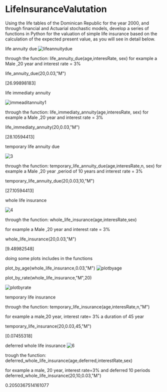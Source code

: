 # LifeInsuranceValutation

Using the life tables of the Dominican Republic for the year 2000, and through financial and Actuarial stochastic models, develop a series of functions in Python for the valuation of simple life insurance based on the calculation of the expected present value, as you will see in detail below.

life annuity due
![lifeannuitydue](https://user-images.githubusercontent.com/59314598/195382812-a555066f-e20b-4903-bf39-90b511c89923.jpg)
 
through the function: life_annuity_due(age,interesRate, sex)
for example a Male ,20 year and interest rate = 3%

life_annuity_due(20,0.03,"M")

[26.99898183]

life immediaty annuity

![immeaditannuity1](https://user-images.githubusercontent.com/59314598/195383950-86799c0f-884d-49af-8e7a-519995c62410.jpg)

through the function: life_immediaty_annuity(age,interesRate, sex)
for example a Male ,20 year and interest rate = 3%

life_immediaty_annuity(20,0.03,"M")

[28.10594413]

temporary life annuity due

![3](https://user-images.githubusercontent.com/59314598/195385635-63a3dff7-6217-4a87-949d-1cd69d7e923e.jpg)

through the function: temporary_life_annuity_due(age,interesRate,n, sex)
for example a Male ,20 year ,period of 10 years and interest rate = 3%

temporary_life_annuity_due(20,0.03,10,"M")

[27.10594413]

whole life insurance

![4](https://user-images.githubusercontent.com/59314598/195386734-5dddcb93-5b0a-459c-9f74-998b193ba920.png)

through the function: whole_life_insurance(age,interesRate,sex)

for example a Male ,20 year and interest rate = 3%

whole_life_insurance(20,0.03,"M")

[9.48982548]

doing some plots includes in the functions 

plot_by_age(whole_life_insurance,0.03,"M")
![plotbyage](https://user-images.githubusercontent.com/59314598/195387376-019333c4-e147-49a7-bb5b-964135daf17c.jpg)

plot_by_rate(whole_life_insurance,"M",20)


![plotbyrate](https://user-images.githubusercontent.com/59314598/195387408-b3d7e464-1890-4b3c-943f-212f665199ea.jpg)

temporary life insurance

through the function: temporary_life_insurance(age,interesRate,n,"M")

for example a male,20 year, interest rate= 3%  a duration of 45 year

temporary_life_insurance(20,0.03,45,"M")

[0.07455318]

deferred whole life insurance
![6](https://user-images.githubusercontent.com/59314598/195390405-14fa15a6-6224-47e7-a1e7-b7988b5eea10.jpg)

trough the function: deferred_whole_life_insurance(age,deferred,interestRate,sex)

for example a male, 20 year, interest rate=3% and deferred 10 periods
deferred_whole_life_insurance(20,10,0.03,"M")

0.2050367514161077
